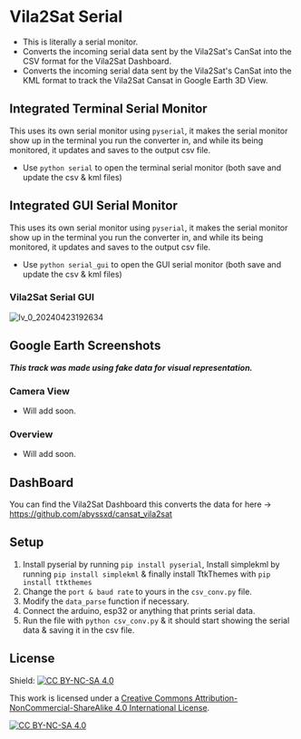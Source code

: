 # Vila2Sat Serial
- This is literally a serial monitor.
- Converts the incoming serial data sent by the Vila2Sat's CanSat into the CSV format for the Vila2Sat Dashboard.
- Converts the incoming serial data sent by the Vila2Sat's CanSat into the KML format to track the Vila2Sat Cansat in Google Earth 3D View.

## Integrated Terminal Serial Monitor
This uses its own serial monitor using `pyserial`, it makes the serial monitor show up in the terminal you run the converter in, and while its being monitored, it updates and saves to the output csv file.
- Use `python serial` to open the terminal serial monitor (both save and update the csv & kml files)

## Integrated GUI Serial Monitor
This uses its own serial monitor using `pyserial`, it makes the serial monitor show up in the terminal you run the converter in, and while its being monitored, it updates and saves to the output csv file.
- Use `python serial_gui` to open the GUI serial monitor (both save and update the csv & kml files)
### Vila2Sat Serial GUI
![lv_0_20240423192634](https://github.com/abyssxd/vila2sat_serial/assets/57658642/bdd441de-afb6-4ffe-a328-baaa17033094)

## Google Earth Screenshots
***This track was made using fake data for visual representation.***
### Camera View
- Will add soon.
### Overview
- Will add soon.

## DashBoard
You can find the Vila2Sat Dashboard this converts the data for here -> https://github.com/abyssxd/cansat_vila2sat

## Setup
1. Install pyserial by running `pip install pyserial`, Install simplekml by running `pip install simplekml` & finally install TtkThemes with `pip install ttkthemes`
2. Change the `port & baud rate` to yours in the `csv_conv.py` file.
3. Modify the `data_parse` function if necessary.
4. Connect the arduino, esp32 or anything that prints serial data.
5. Run the file with `python csv_conv.py` & it should start showing the serial data & saving it in the csv file.

## License
Shield: [![CC BY-NC-SA 4.0][cc-by-nc-sa-shield]][cc-by-nc-sa]

This work is licensed under a
[Creative Commons Attribution-NonCommercial-ShareAlike 4.0 International License][cc-by-nc-sa].

[![CC BY-NC-SA 4.0][cc-by-nc-sa-image]][cc-by-nc-sa]

[cc-by-nc-sa]: http://creativecommons.org/licenses/by-nc-sa/4.0/
[cc-by-nc-sa-image]: https://licensebuttons.net/l/by-nc-sa/4.0/88x31.png
[cc-by-nc-sa-shield]: https://img.shields.io/badge/License-CC%20BY--NC--SA%204.0-lightgrey.svg
